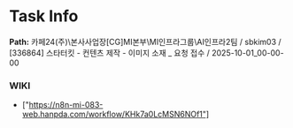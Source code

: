 # Task Info

**Path:** 카페24(주)\본사사업장\[CG]MI본부\MI인프라그룹\AI인프라2팀 / sbkim03 / [336864] 스타터킷 - 컨텐츠 제작 - 이미지 소재 _ 요청 접수 / 2025-10-01_00-00-00

### WIKI
- ["https://n8n-mi-083-web.hanpda.com/workflow/KHk7a0LcMSN6NOf1"]

